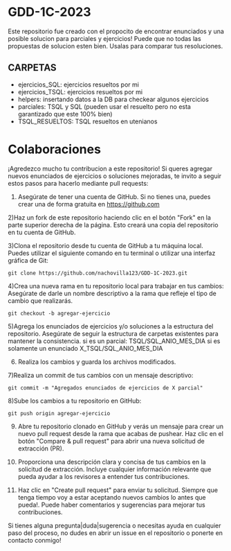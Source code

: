 # GDD-1C-2023
Este repositorio fue creado con el propocito de encontrar enunciados y una posible solucion para parciales y ejercicios!
Puede que no todas las propuestas de solucion esten bien. Usalas para comparar tus resoluciones.

## CARPETAS
- ejercicios_SQL: ejercicios resueltos por mi
-  ejercicios_TSQL: ejercicios resueltos por mi
- helpers: insertando datos a la DB para checkear algunos ejercicios
- parciales: TSQL y SQL (pueden usar el resuelto pero no esta garantizado que este 100% bien)
- TSQL_RESUELTOS: TSQL resueltos en utenianos


# Colaboraciones

¡Agredezco mucho tu contribucion a este repositorio! Si queres agregar nuevos enunciados de ejercicios o soluciones mejoradas, te invito a seguir estos pasos para hacerlo mediante pull requests:

1) Asegúrate de tener una cuenta de GitHub. Si no tienes una, puedes crear una de forma gratuita en https://github.com

2)Haz un fork de este repositorio haciendo clic en el botón "Fork" en la parte superior derecha de la página. Esto creará una copia del repositorio en tu cuenta de GitHub.

3)Clona el repositorio desde tu cuenta de GitHub a tu máquina local. Puedes utilizar el siguiente comando en tu terminal o utilizar una interfaz gráfica de Git:
```
git clone https://github.com/nachovilla123/GDD-1C-2023.git
```

4)Crea una nueva rama en tu repositorio local para trabajar en tus cambios:
Asegúrate de darle un nombre descriptivo a la rama que refleje el tipo de cambio que realizarás.
```
git checkout -b agregar-ejercicio
```

5)Agrega los enunciados de ejercicios y/o soluciones a la estructura del repositorio. Asegúrate de seguir la estructura de carpetas existentes para mantener la consistencia.
  si es un parcial: TSQL/SQL_ANIO_MES_DIA
      si es solamente un enunciado X_TSQL/SQL_ANIO_MES_DIA

6) Realiza los cambios y guarda los archivos modificados.

7)Realiza un commit de tus cambios con un mensaje descriptivo:


```
git commit -m "Agregados enunciados de ejercicios de X parcial"
```
8)Sube los cambios a tu repositorio en GitHub:
```
git push origin agregar-ejercicio
```


9) Abre tu repositorio clonado en GitHub y verás un mensaje para crear un nuevo pull request desde la rama que acabas de pushear. Haz clic en el botón "Compare & pull request" para abrir una nueva solicitud de extracción (PR).

10) Proporciona una descripción clara y concisa de tus cambios en la solicitud de extracción. Incluye cualquier información relevante que pueda ayudar a los revisores a entender tus contribuciones.

11) Haz clic en "Create pull request" para enviar tu solicitud. 
  Siempre que tenga tiempo voy a estar aceptando nuevos cambios lo antes que pueda!. Puede haber comentarios y sugerencias para mejorar tus contribuciones.


Si tienes alguna pregunta|duda|sugerencia o necesitas ayuda en cualquier paso del proceso, no dudes en abrir un issue en el repositorio o ponerte en contacto conmigo!
